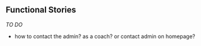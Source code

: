
## Functional Stories

*TO DO*

- how to contact the admin? as a coach? or contact admin on homepage?

